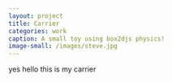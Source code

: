 ```yaml
---
layout: project
title: Carrier
categories: work
caption: A small toy using box2djs physics!
image-small: /images/steve.jpg
---
```


yes hello this is my carrier
